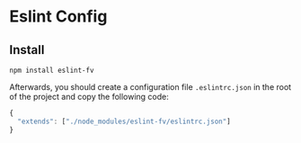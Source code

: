 # Eslint Config

## Install

```shell
npm install eslint-fv
```

Afterwards, you should create a configuration file `.eslintrc.json` in the root of the project and copy the following code:

```javascript
{
  "extends": ["./node_modules/eslint-fv/eslintrc.json"]
}
```
